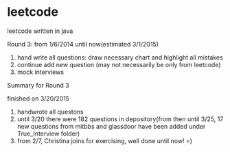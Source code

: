 leetcode
========

leetcode written in java

Round 3: from 1/6/2014 until now(estimated 3/1/2015)

1. hand write all questions: draw necessary chart and highlight all mistakes
2. continue add new question (may not necessarily be only from leetcode) 
3. mock interviews


Summary for Round 3

finished on 3/20/2015
1. handwrote all questons
2. until 3/20 there were 182 questions in depository(from then until 3/25, 17 new questions from mitbbs and glassdoor have been added under True_Interview folder)
3. from 2/7, Christina joins for exercising, well done until now! =) 
